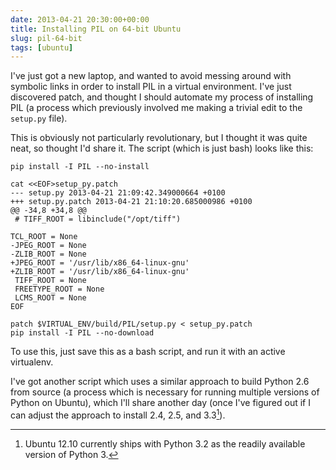 ```yaml
---
date: 2013-04-21 20:30:00+00:00
title: Installing PIL on 64-bit Ubuntu
slug: pil-64-bit
tags: [ubuntu]
---
```


I've just got a new laptop, and wanted to avoid messing around with
symbolic links in order to install PIL in a virtual environment. I've
just discovered patch, and thought I should automate my process of
installing PIL (a process which previously involved me making a
trivial edit to the `setup.py` file).

<!-- more -->

This is obviously not particularly revolutionary, but I thought it
was quite neat, so thought I'd share it. The script (which is just
bash) looks like this:

```
pip install -I PIL --no-install

cat <<EOF>setup_py.patch
--- setup.py 2013-04-21 21:09:42.349000664 +0100
+++ setup.py.patch 2013-04-21 21:10:20.685000986 +0100
@@ -34,8 +34,8 @@
 # TIFF_ROOT = libinclude("/opt/tiff")

TCL_ROOT = None
-JPEG_ROOT = None
-ZLIB_ROOT = None
+JPEG_ROOT = '/usr/lib/x86_64-linux-gnu'
+ZLIB_ROOT = '/usr/lib/x86_64-linux-gnu'
 TIFF_ROOT = None
 FREETYPE_ROOT = None
 LCMS_ROOT = None
EOF

patch $VIRTUAL_ENV/build/PIL/setup.py < setup_py.patch
pip install -I PIL --no-download
```

To use this, just save this as a bash script, and run it with an
active virtualenv.

I've got another script which uses a similar approach to build Python
2.6 from source (a process which is necessary for running multiple
versions of Python on Ubuntu), which I'll share another day (once
I've figured out if I can adjust the approach to install 2.4, 2.5,
and 3.3[^1]).

[^1]: Ubuntu 12.10 currently ships with Python 3.2 as the readily
      available version of Python 3.
